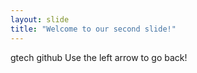```yaml
---
layout: slide
title: "Welcome to our second slide!"
---
```

gtech github
Use the left arrow to go back!
